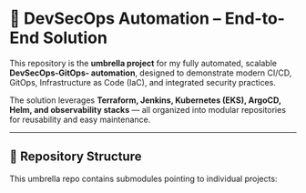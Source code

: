 # 🚀 DevSecOps Automation – End-to-End Solution

This repository is the **umbrella project** for my fully automated, scalable **DevSecOps-GitOps- automation**, designed to demonstrate modern CI/CD, GitOps, Infrastructure as Code (IaC), and integrated security practices.  

The solution leverages **Terraform, Jenkins, Kubernetes (EKS), ArgoCD, Helm, and observability stacks** — all organized into modular repositories for reusability and easy maintenance.  

---

## 📂 Repository Structure

This umbrella repo contains submodules pointing to individual projects:

